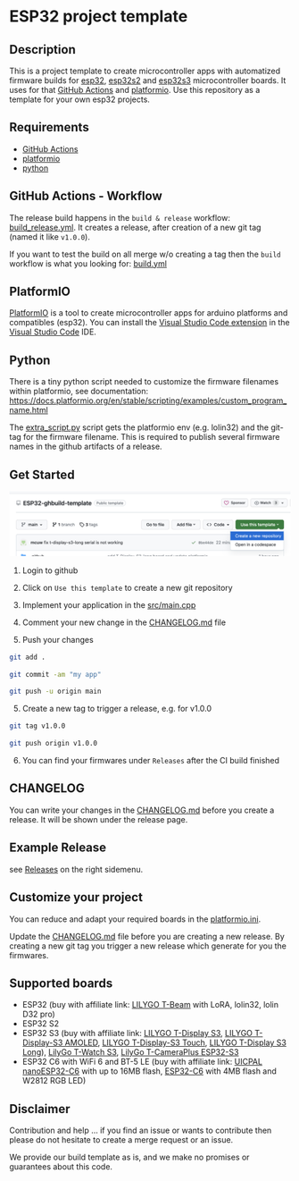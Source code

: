 # ESP32 project template

## Description

This is a project template to create microcontroller apps with automatized firmware builds for [esp32](https://www.espressif.com/en/products/socs/esp32), [esp32s2](https://www.espressif.com/en/products/socs/esp32-s2) and [esp32s3](https://www.espressif.com/en/products/socs/esp32-s3) microcontroller boards. It uses for that [GitHub Actions](https://github.com/features/actions) and [platformio](https://platformio.org/). Use this repository as a template for your own esp32 projects.

## Requirements

- [GitHub Actions](https://github.com/features/actions)
- [platformio](https://platformio.org/)
- [python](https://www.python.org/)

## GitHub Actions - Workflow

The release build happens in the `build & release` workflow: [build_release.yml](.github/workflows/build_release.yml).
It creates a release, after creation of a new git tag (named it like `v1.0.0`).

If you want to test the build on all merge w/o creating a tag then the `build` workflow is what you looking for: [build.yml](.github/workflows/build.yml)

## PlatformIO

[PlatformIO](https://platformio.org/) is a tool to create microcontroller apps for arduino platforms and compatibles (esp32). You can install the [Visual Studio Code extension](https://platformio.org/install/ide?install=vscode) in the [Visual Studio Code](https://code.visualstudio.com/) IDE.

## Python

There is a tiny python script needed to customize the firmware filenames within platformio, see documentation: https://docs.platformio.org/en/stable/scripting/examples/custom_program_name.html

The [extra_script.py](extra_script.py) script gets the platformio env (e.g. lolin32) and the git-tag for the firmware filename.
This is required to publish several firmware names in the github artifacts of a release.

## Get Started

<img src="doc/create-new-project-with-template.png" />

1. Login to github

2. Click on `Use this template` to create a new git repository
3. Implement your application in the [src/main.cpp](src/main.cpp)
4. Comment your new change in the [CHANGELOG.md](CHANGELOG.md) file
5. Push your changes

```sh
git add .
```

```sh
git commit -am "my app"
```

```sh
git push -u origin main
```

5. Create a new tag to trigger a release, e.g. for v1.0.0

```sh
git tag v1.0.0
```

```sh
git push origin v1.0.0
```

6. You can find your firmwares under `Releases` after the CI build finished

## CHANGELOG

You can write your changes in the [CHANGELOG.md](CHANGELOG.md) before you create a release. It will be shown under the release page.

## Example Release

see [Releases](https://github.com/mcuw/esp-ghbuild-template/releases) on the right sidemenu.

## Customize your project

You can reduce and adapt your required boards in the [platformio.ini](platformio.ini).

Update the [CHANGELOG.md](CHANGELOG.md) file before you are creating a new release. By creating a new git tag you trigger a new release which generate for you the firmwares.

## Supported boards

- ESP32 (buy with affiliate link: [LILYGO T-Beam](https://s.click.aliexpress.com/e/_DBzslDV) with LoRA, lolin32, lolin D32 pro)
- ESP32 S2
- ESP32 S3 (buy with affiliate link: [LILYGO T-Display S3](https://s.click.aliexpress.com/e/_DBmOMkn), [LILYGO T-Display-S3 AMOLED](https://s.click.aliexpress.com/e/_DmboYpZ), [LILYGO T-Display-S3 Touch](https://s.click.aliexpress.com/e/_DCBgPlV), [LILYGO T-Display S3 Long](https://s.click.aliexpress.com/e/_Dl6UVMx)), [LilyGo T-Watch S3](https://s.click.aliexpress.com/e/_DEZVvH1), [LilyGo T-CameraPlus ESP32-S3](https://s.click.aliexpress.com/e/_DkytBeT)
- ESP32 C6 with WiFi 6 and BT-5 LE (buy with affiliate link: [UICPAL nanoESP32-C6](https://s.click.aliexpress.com/e/_DdZ83IB) with up to 16MB flash, [ESP32-C6](https://s.click.aliexpress.com/e/_DeLjVMb) with 4MB flash and W2812 RGB LED)

## Disclaimer

Contribution and help ... if you find an issue or wants to contribute then please do not hesitate to create a merge request or an issue.

We provide our build template as is, and we make no promises or guarantees about this code.
